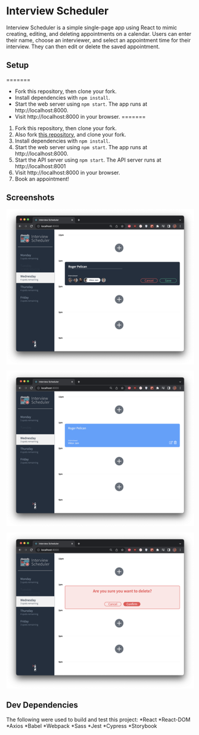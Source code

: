 # Interview Scheduler
Interview Scheduler is a simple single-page app using React to mimic creating, editing, and deleting appointments on a calendar. Users can enter their name, choose an interviewer, and select an appointment time for their interview. They can then edit or delete the saved appointment.

## Setup
=======
* Fork this repository, then clone your fork.
* Install dependencies with `npm install`.
* Start the web server using `npm start`. The app runs at http://localhost:8000.
* Visit http://localhost:8000 in your browser.
=======
1. Fork this repository, then clone your fork.
2. Also fork [this repository](https://github.com/MeganTherion/scheduler-api), and clone your fork. 
2. Install dependencies with `npm install`.
3. Start the web server using `npm start`. The app runs at http://localhost:8000.
4. Start the API server using `npm start`. The API server runs at http://localhost:8001
4. Visit http://localhost:8000 in your browser.
5. Book an appointment!

## Screenshots
!["Creating appointment"](https://github.com/MeganTherion/scheduler/blob/master/docs/Screenshot%202022-08-12%20at%208.08.15%20PM.png?raw=true)

!["Booked appointment"](https://github.com/MeganTherion/scheduler/blob/master/docs/Screenshot%202022-08-12%20at%208.08.30%20PM.png?raw=true)

!["Deleting appointment"](https://github.com/MeganTherion/scheduler/blob/master/docs/Screenshot%202022-08-12%20at%208.08.37%20PM.png?raw=true)


## Dev Dependencies
The following were used to build and test this project:
*React
*React-DOM
*Axios
*Babel
*Webpack
*Sass
*Jest
*Cypress
*Storybook
